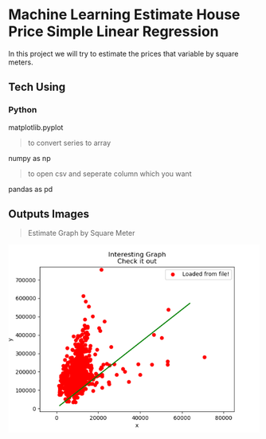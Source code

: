 # Machine Learning Estimate House Price Simple Linear Regression

In this project we will try to estimate the prices that variable by square meters.

## Tech Using

### Python 

matplotlib.pyplot

> to convert series to array

numpy as np  

> to open csv and seperate column which you want  

pandas as pd


## Outputs Images

> Estimate Graph by Square Meter

![](https://raw.githubusercontent.com/erdoganabaci/Machine-Learning-Estimate-House-Price-Simple-Linear-Regression/master/Output%20images/Figure_real.png)
